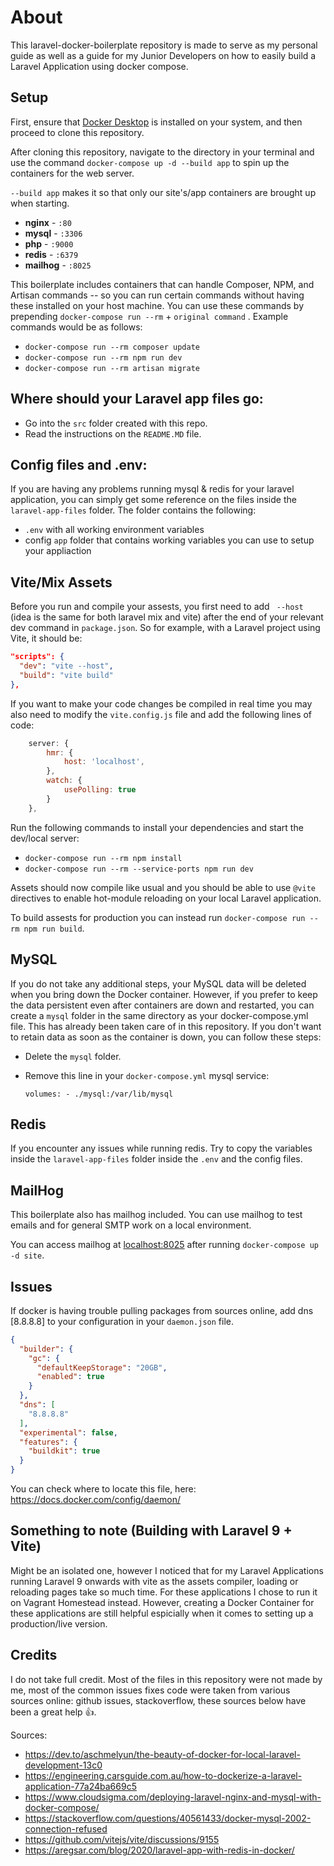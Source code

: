 # About
This laravel-docker-boilerplate repository is made to serve as my personal guide as well as a guide for my Junior Developers on how to easily build a Laravel Application using docker compose.

## Setup
First, ensure that [Docker Desktop](https://www.docker.com/) is installed on your system, and then proceed to clone this repository.

After cloning this repository, navigate to the directory in your terminal and use the command `docker-compose up -d --build app` to spin up the containers for the web server.

`--build app` makes it so that only our site's/app containers are brought up when starting.

- **nginx** - `:80`
- **mysql** - `:3306`
- **php** - `:9000`
- **redis** - `:6379`
- **mailhog** - `:8025` 

This boilerplate includes containers that can handle  Composer, NPM, and Artisan commands -- so you can run certain commands without having these installed on your host machine. You can use these commands by prepending `docker-compose run --rm` + `original command` . Example commands would be as follows:

- `docker-compose run --rm composer update`
- `docker-compose run --rm npm run dev`
- `docker-compose run --rm artisan migrate`


## Where should your Laravel app files go:

- Go into the `src` folder created with this repo.
- Read the instructions on the `README.MD` file.


## Config files and .env:

If you are having any problems running mysql & redis for your laravel application, you can simply get some reference on the files inside the `laravel-app-files` folder. The folder contains the following:

- `.env` with all working environment variables
- config `app` folder that contains working variables you can use to setup your appliaction


## Vite/Mix Assets

Before you run and compile your assests, you first need to add ` --host` (idea is the same for both laravel mix and vite) after the end of your relevant dev command in `package.json`. So for example, with a Laravel project using Vite, it should be:

```json
"scripts": {
  "dev": "vite --host",
  "build": "vite build"
},
```

If you want to make your code changes be compiled in real time you may also need to modify the `vite.config.js` file  and add the following lines of code:

```javascript
    server: {
        hmr: {
            host: 'localhost',
        },
        watch: {
            usePolling: true
        }
    },
```

Run the following commands to install your dependencies and start the dev/local server:

- `docker-compose run --rm npm install`
- `docker-compose run --rm --service-ports npm run dev`

Assets should now compile like usual and you should be able to use `@vite` directives to enable hot-module reloading on your local Laravel application.

To build assests for production you can instead run `docker-compose run --rm npm run build`.


## MySQL

If you do not take any additional steps, your MySQL data will be deleted when you bring down the Docker container. However, if you prefer to keep the data persistent even after containers are down and restarted, you can create a `mysql` folder in the same directory as your docker-compose.yml file. This has already been taken care of in this repository. If you don't want to retain data as soon as the container is down, you can follow these steps:

- Delete the `mysql` folder.
- Remove this line in your `docker-compose.yml` mysql service:

    `volumes:
      - ./mysql:/var/lib/mysql`


## Redis

If you encounter any issues while running redis. Try to copy the variables inside the `laravel-app-files` folder inside the `.env` and the config files.


## MailHog

This boilerplate also has mailhog included. You can use mailhog to test emails and for general SMTP work on a local environment.

You can access mailhog at [localhost:8025](http://localhost:8025) after running `docker-compose up -d site`.


## Issues
If docker is having trouble pulling packages from sources online, add dns [8.8.8.8] to your configuration in your `daemon.json` file. 

```json
{
  "builder": {
    "gc": {
      "defaultKeepStorage": "20GB",
      "enabled": true
    }
  },
  "dns": [
    "8.8.8.8"
  ],
  "experimental": false,
  "features": {
    "buildkit": true
  }
}
```

You can check where to locate this file, here: https://docs.docker.com/config/daemon/


## Something to note (Building with Laravel 9 + Vite)

Might be an isolated one, however I noticed that for my Laravel Applications running Laravel 9 onwards with vite as the assets compiler, loading or reloading pages take so much time. For these applications I chose to run it on Vagrant Homestead instead. However, creating a Docker Container for these applications are still helpful espicially when it comes to setting up a production/live version.


## Credits

I do not take full credit. Most of the files in this repository were not made by me, most of the common issues fixes code were taken from various sources online: github issues, stackoverflow, these sources below have been a great help 👍.

Sources:
- https://dev.to/aschmelyun/the-beauty-of-docker-for-local-laravel-development-13c0
- https://engineering.carsguide.com.au/how-to-dockerize-a-laravel-application-77a24ba669c5
- https://www.cloudsigma.com/deploying-laravel-nginx-and-mysql-with-docker-compose/
- https://stackoverflow.com/questions/40561433/docker-mysql-2002-connection-refused
- https://github.com/vitejs/vite/discussions/9155
- https://aregsar.com/blog/2020/laravel-app-with-redis-in-docker/
